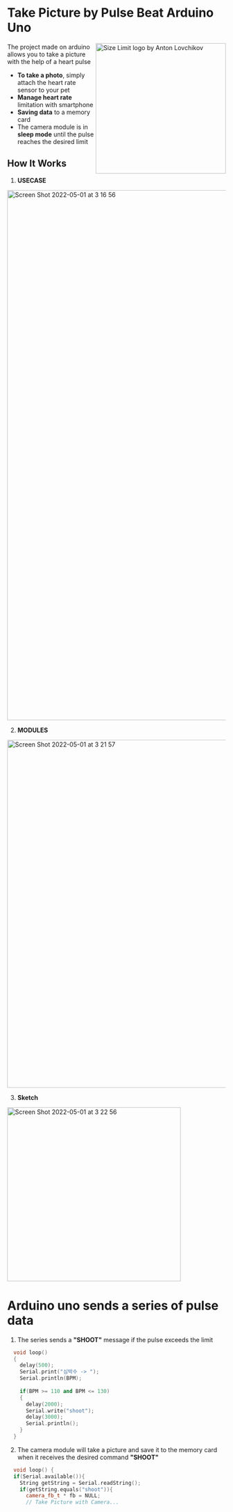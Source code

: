 # Take Picture by Pulse Beat Arduino Uno 
<img src="https://user-images.githubusercontent.com/38793933/166116947-be5e9fbd-2c4a-4c23-be1d-e12c3e92d6cd.png" align="right"
     alt="Size Limit logo by Anton Lovchikov" width="300">
The project made on arduino allows you to take a picture with the help of a heart pulse

- **To take a photo**, simply attach the heart rate sensor to your pet
- **Manage heart rate** limitation with smartphone
- **Saving data** to a memory card
- The camera module is in **sleep mode** until the pulse reaches the desired limit


## How It Works

1. **USECASE**
<img width="1219" alt="Screen Shot 2022-05-01 at 3 16 56" src="https://user-images.githubusercontent.com/38793933/166117610-4d994d1b-d091-4f43-90fa-69a9ae865ae3.png">


2. **MODULES**
<img width="800" alt="Screen Shot 2022-05-01 at 3 21 57" src="https://user-images.githubusercontent.com/38793933/166117771-cb717c6e-c62a-4f03-8ae5-ad69902213fc.png">


3. **Sketch**
<img width="400" alt="Screen Shot 2022-05-01 at 3 22 56" align="center" src="https://user-images.githubusercontent.com/38793933/166117819-bb5b489e-c5ba-48ea-8c62-8e3d41dc89df.png">


# Arduino uno sends a series of pulse data

1.  The series sends a **"SHOOT"** message if the pulse exceeds the limit
```ino
  void loop()
  {
    delay(500);
    Serial.print("심박수 -> ");
    Serial.println(BPM);
  
    if(BPM >= 110 and BPM <= 130)
    {
      delay(2000);
      Serial.write("shoot");
      delay(3000);
      Serial.println();
    }
  }
```
  
2.  The camera module will take a picture and save it to the memory card when it receives the desired command **"SHOOT"**
```ino
  void loop() {
  if(Serial.available()){
    String getString = Serial.readString();
    if(getString.equals("shoot")){
      camera_fb_t * fb = NULL;
      // Take Picture with Camera...
```


